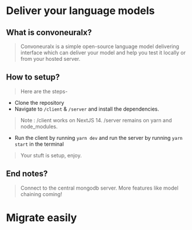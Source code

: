 # Deliver your language models

## What is convoneuralx?
> Convoneuralx is a simple open-source language model delivering interface
> which can deliver your model and help you test it locally or from your
> hosted server.

## How to setup?
> Here are the steps-
- Clone the repository
- Navigate to `/client` & `/server` and install the dependencies.
> Note : /client works on NextJS 14. /server remains on yarn and node_modules.
- Run the client by running `yarn dev` and run the server by running `yarn start` in the terminal
> Your stuft is setup, enjoy.

## End notes?
> Connect to the central mongodb server.
> More features like model chaining coming!


# Migrate easily